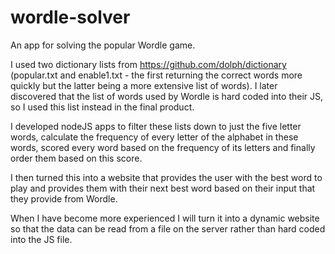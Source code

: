 # wordle-solver
An app for solving the popular Wordle game.

I used two dictionary lists from https://github.com/dolph/dictionary (popular.txt and enable1.txt - the first returning the correct words more quickly but the latter being a more extensive list of words). I later discovered that the list of words used by Wordle is hard coded into their JS, so I used this list instead in the final product.

I developed nodeJS apps to filter these lists down to just the five letter words, calculate the frequency of every letter of the alphabet in these words, scored every word based on the frequency of its letters and finally order them based on this score.

I then turned this into a website that provides the user with the best word to play and provides them with their next best word based on their input that they provide from Wordle.

When I have become more experienced I will turn it into a dynamic website so that the data can be read from a file on the server rather than hard coded into the JS file. 